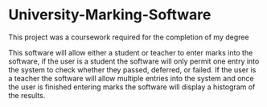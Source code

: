 # University-Marking-Software
This project was a coursework required for the completion of my degree

This software will allow either a student or teacher to enter marks into the software, if the user is a student the software will only permit one entry into the system to check whether they passed, deferred, or failed. If the user is a teacher the software will allow multiple entries into the system and once the user is finished entering marks the software will display a histogram of the results.

